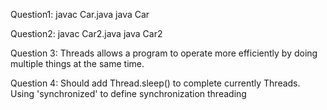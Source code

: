 Question1: 
    javac Car.java
    java Car
    
Question2: 
    javac Car2.java
    java Car2
    
Question 3: Threads allows a program to operate more efficiently by doing multiple things at the same time.

Question 4: Should add Thread.sleep() to complete currently Threads. 
    Using 'synchronized' to define  synchronization threading
